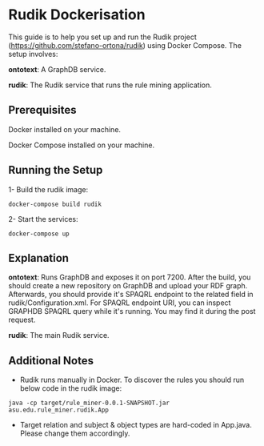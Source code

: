 # Rudik Dockerisation
This guide is to help you set up and run the Rudik project (https://github.com/stefano-ortona/rudik) using Docker Compose. The setup involves:

**ontotext**: A GraphDB service.

**rudik**: The Rudik service that runs the rule mining application.

## Prerequisites
Docker installed on your machine.

Docker Compose installed on your machine.

## Running the Setup
1- Build the rudik image:

```
docker-compose build rudik
```

2- Start the services:

```
docker-compose up
```

## Explanation
**ontotext**: Runs GraphDB and exposes it on port 7200. After the build, you should create a new repository on GraphDB and upload your RDF graph. Afterwards, you should provide it's SPAQRL endpoint to the related field in rudik/Configuration.xml. For SPAQRL endpoint URI, you can inspect GRAPHDB SPAQRL query while it's running. You may find it during the post request.

**rudik**: The main Rudik service.

## Additional Notes
- Rudik runs manually in Docker. To discover the rules you should run below code in the rudik image:

```
java -cp target/rule_miner-0.0.1-SNAPSHOT.jar asu.edu.rule_miner.rudik.App
```

- Target relation and subject & object types are hard-coded in App.java. Please change them accordingly.



